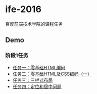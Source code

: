 # ife-2016

百度前端技术学院的课程任务

## Demo

### 阶段1任务

- [任务一：零基础HTML编码](https://youngfuner.github.io/ife-2016/task1/01/)
- [任务二：零基础HTML及CSS编码（一）](https://youngfuner.github.io/ife-2016/task1/02/)
- [任务三：三栏式布局](https://youngfuner.github.io/ife-2016/task1/03/)
- [任务四：定位和居中问题](https://youngfuner.github.io/ife-2016/task1/04/)